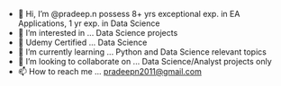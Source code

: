 - 👋 Hi, I’m @pradeep.n possess 8+ yrs exceptional exp. in EA Applications, 1 yr exp. in Data Science 
- 👀 I’m interested in ... Data Science projects
- 🌱 Udemy Certified ... Data Science 
- 🌱 I’m currently learning ... Python and Data Science relevant topics
- 💞️ I’m looking to collaborate on ... Data Science/Analyst projects only
- 📫 How to reach me ... pradeepn2011@gmail.com

<!---
pradeepn2011/pradeepn2011 is a ✨ special ✨ repository because its `README.md` (this file) appears on your GitHub profile.
You can click the Preview link to take a look at your changes.
--->
